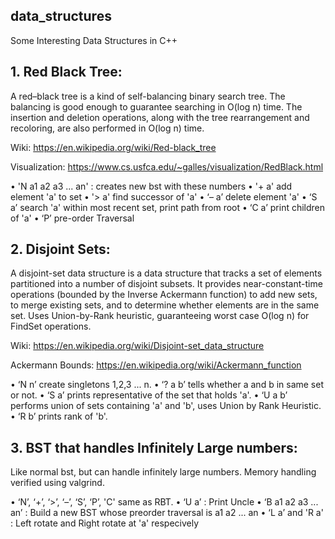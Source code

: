 ## data_structures
Some Interesting Data Structures in C++


## 1. Red Black Tree: 

  A red–black tree is a kind of self-balancing binary search tree. 
	The balancing is good enough to guarantee searching in O(log n) time. 
	The insertion and deletion operations, along with the tree rearrangement and recoloring, 
	are also performed in O(log n) time.
  
Wiki:  https://en.wikipedia.org/wiki/Red-black_tree
  
Visualization: https://www.cs.usfca.edu/~galles/visualization/RedBlack.html
  
• 'N a1 a2 a3 ... an' : creates new bst with these numbers
• '+ a' add element 'a' to set
• '> a' find successor of 'a'
• ‘– a’ delete element 'a'
• ‘S a’ search 'a' within most recent set, print path from root
• ‘C a’ print children of 'a'
• ‘P’   pre-order Traversal
  
## 2. Disjoint Sets:
    
A disjoint-set data structure is a data structure that tracks a set of elements partitioned 
into a number of disjoint subsets. It provides near-constant-time operations (bounded by the Inverse 
		Ackermann function) to add new sets, to merge existing sets, and to determine whether elements are 
		in the same set. Uses Union-by-Rank heuristic, guaranteeing worst case O(log n) for FindSet operations.
     
Wiki: https://en.wikipedia.org/wiki/Disjoint-set_data_structure
     
Ackermann Bounds: https://en.wikipedia.org/wiki/Ackermann_function
     
• ‘N n’ create singletons 1,2,3 ... n.
• ‘? a b’ tells whether a and b in same set or not.
• ‘S a’ prints representative of the set that holds 'a'.
• ‘U a b’ performs union of sets containing 'a' and 'b', uses Union by Rank Heuristic.
• ‘R b’ prints rank of 'b'.
     
## 3. BST that handles Infinitely Large numbers:
    
Like normal bst, but can handle infinitely large numbers. Memory handling verified using valgrind.
		
• ‘N’, ‘+’, ‘>’, ‘–’, ‘S’, ‘P’, 'C' same as RBT.
• ‘U a’ : Print Uncle
• ‘B a1 a2 a3 ... an’ : Build a new BST whose preorder traversal is a1 a2 ... an
• ‘L a’ and 'R a' : Left rotate and Right rotate at 'a' respecively
